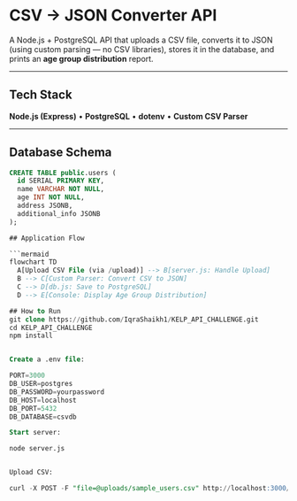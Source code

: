 # CSV → JSON Converter API

A Node.js + PostgreSQL API that uploads a CSV file, converts it to JSON (using custom parsing — no CSV libraries), stores it in the database, and prints an **age group distribution** report.

---

##  Tech Stack
**Node.js (Express)** • **PostgreSQL** • **dotenv** • **Custom CSV Parser**

---

##  Database Schema
```sql
CREATE TABLE public.users (
  id SERIAL PRIMARY KEY,
  name VARCHAR NOT NULL,
  age INT NOT NULL,
  address JSONB,
  additional_info JSONB
);

## Application Flow

```mermaid
flowchart TD
  A[Upload CSV File (via /upload)] --> B[server.js: Handle Upload]
  B --> C[Custom Parser: Convert CSV to JSON]
  C --> D[db.js: Save to PostgreSQL]
  D --> E[Console: Display Age Group Distribution]

## How to Run
git clone https://github.com/IqraShaikh1/KELP_API_CHALLENGE.git
cd KELP_API_CHALLENGE
npm install


Create a .env file:

PORT=3000
DB_USER=postgres
DB_PASSWORD=yourpassword
DB_HOST=localhost
DB_PORT=5432
DB_DATABASE=csvdb

Start server:

node server.js


Upload CSV:

curl -X POST -F "file=@uploads/sample_users.csv" http://localhost:3000/upload

